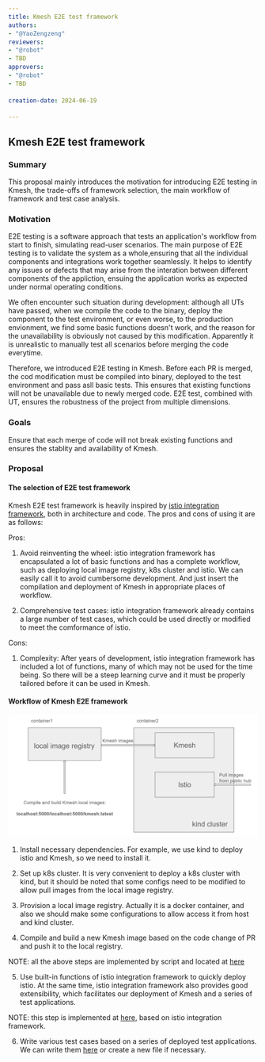 ```yaml
---
title: Kmesh E2E test framework
authors:
- "@YaoZengzeng"
reviewers:
- "@robot"
- TBD
approvers:
- "@robot"
- TBD

creation-date: 2024-06-19

---
```


## Kmesh E2E test framework

### Summary

This proposal mainly introduces the motivation for introducing E2E testing in Kmesh, the trade-offs of framework selection, the main workflow of framework and test case analysis.


### Motivation

E2E testing is a software approach that tests an application's workflow from start to finish, simulating read-user scenarios. The main purpose of E2E testing is to validate the system as a whole,ensuring that all the individual components and integrations work together seamlessly. It helps to identify any issues or defects that may arise from the interation between different components of the appliction, ensuing the application works as expected under normal operating conditions.

We often encounter such situation during development: although all UTs have passed, when we compile the code to the binary, deploy the component to the test environment, or even worse, to the production envionment, we find some basic functions doesn't work, and the reason for the unavailability is obviously not caused by this modification. Apparently it is unrealistic to manually test all scenarios before merging the code everytime.

Therefore, we introduced E2E testing in Kmesh. Before each PR is merged, the cod modification must be compiled into binary, deployed to the test environment and pass asll basic tests. This ensures that existing functions will not be unavailable due to newly merged code. E2E test, combined with UT, ensures the robustness of the project from multiple dimensions.

### Goals

Ensure that each merge of code will not break existing functions and ensures the stablity and availability of Kmesh.

### Proposal

#### The selection of E2E test framework

Kmesh E2E test framework is heavily inspired by [istio integration framework](https://github.com/istio/istio/tree/master/tests/integration), both in architecture and code. The pros and cons of using it are as follows:

Pros:

1. Avoid reinventing the wheel: istio integration framework has encapsulated a lot of basic functions and has a complete workflow, such as deploying local image registry, k8s cluster and istio. We can easily call it to avoid cumbersome development. And just insert the compilation and deployment of Kmesh in appropriate places of workflow.

2. Comprehensive test cases: istio integration framework already contains a large number of test cases, which could be used directly or modified to meet the comformance of istio.

Cons:

1. Complexity: After years of development, istio integration framework has included a lot of functions, many of which may not be used for the time being. So there will be a steep learning curve and it must be properly tailored before it can be used in Kmesh.

#### Workflow of Kmesh E2E framework

![arch](./pics/e2e-arch.png)

1. Install necessary dependencies. For example, we use kind to deploy istio and Kmesh, so we need to install it.

2. Set up k8s cluster. It is very convenient to deploy a k8s cluster with kind, but it should be noted that some configs need to be modified to allow pull images from the local image registry.

3. Provision a local image registry. Actually it is a docker container, and also we should make some configurations to allow access it from host and kind cluster.

4. Compile and build a new Kmesh image based on the code change of PR and push it to the local registry.

NOTE: all the above steps are implemented by script and located at [here](/test/e2e/run_test.sh)

5. Use built-in functions of istio integration framework to quickly deploy istio. At the same time, istio integration framework also provides good extensibility, which facilitates our deployment of Kmesh and a series of test applications.

NOTE: this step is implemented at [here](/test/e2e/main_test.go), based on istio integration framework.

6. Write various test cases based on a series of deployed test applications. We can write them [here](/test/e2e/baseline_test.go) or create a new file if necessary.
